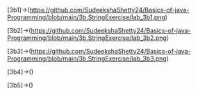 [3b1]->(https://github.com/SudeekshaShetty24/Basics-of-java-Programming/blob/main/3b.StringExercise/lab_3b1.png)

[3b2]->(https://github.com/SudeekshaShetty24/Basics-of-java-Programming/blob/main/3b.StringExercise/lab_3b2.png)

[3b3]->(https://github.com/SudeekshaShetty24/Basics-of-java-Programming/blob/main/3b.StringExercise/lab_3b3.png)

[3b4]->()

[3b5]->()

